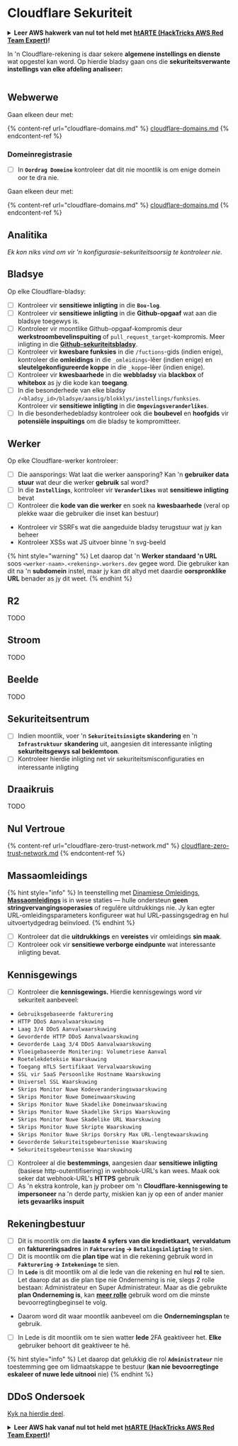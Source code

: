 # Cloudflare Sekuriteit

<details>

<summary><strong>Leer AWS hakwerk van nul tot held met</strong> <a href="https://training.hacktricks.xyz/courses/arte"><strong>htARTE (HackTricks AWS Red Team Expert)</strong></a><strong>!</strong></summary>

Ander maniere om HackTricks te ondersteun:

* As jy jou **maatskappy geadverteer wil sien in HackTricks** of **HackTricks in PDF wil aflaai** Kyk na die [**INSKRYWINGSPLANNE**](https://github.com/sponsors/carlospolop)!
* Kry die [**amptelike PEASS & HackTricks swag**](https://peass.creator-spring.com)
* Ontdek [**Die PEASS Familie**](https://opensea.io/collection/the-peass-family), ons versameling van eksklusiewe [**NFTs**](https://opensea.io/collection/the-peass-family)
* **Sluit aan by die** 💬 [**Discord groep**](https://discord.gg/hRep4RUj7f) of die [**telegram groep**](https://t.me/peass) of **volg** ons op **Twitter** 🐦 [**@hacktricks\_live**](https://twitter.com/hacktricks\_live)**.**
* **Deel jou haktruuks deur PRs in te dien by die** [**HackTricks**](https://github.com/carlospolop/hacktricks) en [**HackTricks Cloud**](https://github.com/carlospolop/hacktricks-cloud) github repos.

</details>

In 'n Cloudflare-rekening is daar sekere **algemene instellings en dienste** wat opgestel kan word. Op hierdie bladsy gaan ons die **sekuriteitsverwante instellings van elke afdeling analiseer:**

<figure><img src="../../.gitbook/assets/image (117).png" alt=""><figcaption></figcaption></figure>

## Webwerwe

Gaan elkeen deur met:

{% content-ref url="cloudflare-domains.md" %}
[cloudflare-domains.md](cloudflare-domains.md)
{% endcontent-ref %}

### Domeinregistrasie

* [ ] In **`Oordrag Domeine`** kontroleer dat dit nie moontlik is om enige domein oor te dra nie.

Gaan elkeen deur met:

{% content-ref url="cloudflare-domains.md" %}
[cloudflare-domains.md](cloudflare-domains.md)
{% endcontent-ref %}

## Analitika

_Ek kon niks vind om vir 'n konfigurasie-sekuriteitsoorsig te kontroleer nie._

## Bladsye

Op elke Cloudflare-bladsy:

* [ ] Kontroleer vir **sensitiewe inligting** in die **`Bou-log`**.
* [ ] Kontroleer vir **sensitiewe inligting** in die **Github-opgaaf** wat aan die bladsye toegewys is.
* [ ] Kontroleer vir moontlike Github-opgaaf-kompromis deur **werkstroombevelinspuiting** of `pull_request_target`-kompromis. Meer inligting in die [**Github-sekuriteitsbladsy**](../github-security/).
* [ ] Kontroleer vir **kwesbare funksies** in die `/fuctions`-gids (indien enige), kontroleer die **omleidings** in die `_omleidings`-lêer (indien enige) en **sleutelgekonfigureerde koppe** in die `_koppe`-lêer (indien enige).
* [ ] Kontroleer vir **kwesbaarhede** in die **webbladsy** via **blackbox** of **whitebox** as jy die kode kan **toegang**.
* [ ] In die besonderhede van elke bladsy `/<bladsy_id>/bladsye/aansig/blokklys/instellings/funksies`. Kontroleer vir **sensitiewe inligting** in die **`Omgevingsveranderlikes`**.
* [ ] In die besonderhedebladsy kontroleer ook die **boubevel** en **hoofgids** vir **potensiële inspuitings** om die bladsy te kompromitteer.

## **Werker**

Op elke Cloudflare-werker kontroleer:

* [ ] Die aansporings: Wat laat die werker aansporing? Kan 'n **gebruiker data stuur** wat deur die werker **gebruik** sal word?
* [ ] In die **`Instellings`**, kontroleer vir **`Veranderlikes`** wat **sensitiewe inligting** bevat
* [ ] Kontroleer die **kode van die werker** en soek na **kwesbaarhede** (veral op plekke waar die gebruiker die inset kan bestuur)
* Kontroleer vir SSRFs wat die aangeduide bladsy terugstuur wat jy kan beheer
* Kontroleer XSSs wat JS uitvoer binne 'n svg-beeld

{% hint style="warning" %}
Let daarop dat 'n **Werker standaard 'n URL** soos `<werker-naam>.<rekening>.workers.dev` gegee word. Die gebruiker kan dit na 'n **subdomein** instel, maar jy kan dit altyd met daardie **oorspronklike URL** benader as jy dit weet.
{% endhint %}

## R2

TODO

## Stroom

TODO

## Beelde

TODO

## Sekuriteitsentrum

* [ ] Indien moontlik, voer 'n **`Sekuriteitsinsigte`** **skandering** en 'n **`Infrastruktuur`** **skandering** uit, aangesien dit interessante inligting **sekuriteitsgewys sal beklemtoon**.
* [ ] Kontroleer hierdie inligting net vir sekuriteitsmisconfiguraties en interessante inligting

## Draaikruis

TODO

## **Nul Vertroue**

{% content-ref url="cloudflare-zero-trust-network.md" %}
[cloudflare-zero-trust-network.md](cloudflare-zero-trust-network.md)
{% endcontent-ref %}

## Massaomleidings

{% hint style="info" %}
In teenstelling met [Dinamiese Omleidings](https://developers.cloudflare.com/rules/url-forwarding/dynamic-redirects/), [**Massaomleidings**](https://developers.cloudflare.com/rules/url-forwarding/bulk-redirects/) is in wese staties — hulle ondersteun **geen stringvervangingsoperasies** of regulêre uitdrukkings nie. Jy kan egter URL-omleidingsparameters konfigureer wat hul URL-passingsgedrag en hul uitvoertydgedrag beïnvloed.
{% endhint %}

* [ ] Kontroleer dat die **uitdrukkings** en **vereistes** vir omleidings **sin maak**.
* [ ] Kontroleer ook vir **sensitiewe verborge eindpunte** wat interessante inligting bevat.

## Kennisgewings

* [ ] Kontroleer die **kennisgewings.** Hierdie kennisgewings word vir sekuriteit aanbeveel:
* `Gebruiksgebaseerde fakturering`
* `HTTP DDoS Aanvalwaarskuwing`
* `Laag 3/4 DDoS Aanvalwaarskuwing`
* `Gevorderde HTTP DDoS Aanvalwaarskuwing`
* `Gevorderde Laag 3/4 DDoS Aanvalwaarskuwing`
* `Vloeigebaseerde Monitering: Volumetriese Aanval`
* `Roetelekdeteksie Waarskuwing`
* `Toegang mTLS Sertifikaat Vervalwaarskuwing`
* `SSL vir SaaS Persoonlike Hostname Waarskuwing`
* `Universel SSL Waarskuwing`
* `Skrips Monitor Nuwe Kodeveranderingswaarskuwing`
* `Skrips Monitor Nuwe Domeinwaarskuwing`
* `Skrips Monitor Nuwe Skadelike Domeinwaarskuwing`
* `Skrips Monitor Nuwe Skadelike Skrips Waarskuwing`
* `Skrips Monitor Nuwe Skadelike URL Waarskuwing`
* `Skrips Monitor Nuwe Skripte Waarskuwing`
* `Skrips Monitor Nuwe Skrips Oorskry Max URL-lengtewaarskuwing`
* `Gevorderde Sekuriteitsgebeurtenisse Waarskuwing`
* `Sekuriteitsgebeurtenisse Waarskuwing`
* [ ] Kontroleer al die **bestemmings**, aangesien daar **sensitiewe inligting** (basiese http-outentifisering) in webhook-URL's kan wees. Maak ook seker dat webhook-URL's **HTTPS** gebruik
* [ ] As 'n ekstra kontrole, kan jy probeer om 'n **Cloudflare-kennisgewing te impersoneer** na 'n derde party, miskien kan jy op een of ander manier **iets gevaarliks inspuit**

## Rekeningbestuur

* [ ] Dit is moontlik om die **laaste 4 syfers van die kredietkaart**, **vervaldatum** en **faktureringsadres** in **`Fakturering` -> `Betalingsinligting`** te sien.
* [ ] Dit is moontlik om die **plan tipe** wat in die rekening gebruik word in **`Fakturering` -> `Intekeninge`** te sien.
* [ ] In **`Lede`** is dit moontlik om al die lede van die rekening en hul **rol** te sien. Let daarop dat as die plan tipe nie Onderneming is nie, slegs 2 rolle bestaan: Administrateur en Super Administrateur. Maar as die gebruikte **plan Onderneming is**, kan [**meer rolle**](https://developers.cloudflare.com/fundamentals/account-and-billing/account-setup/account-roles/) gebruik word om die minste bevoorregtingbeginsel te volg.
* Daarom word dit waar moontlik aanbeveel om die **Ondernemingsplan** te gebruik.
* [ ] In Lede is dit moontlik om te sien watter **lede** 2FA geaktiveer het. **Elke** gebruiker behoort dit geaktiveer te hê.

{% hint style="info" %}
Let daarop dat gelukkig die rol **`Administrateur`** nie toestemming gee om lidmaatskappe te bestuur (**kan nie bevoorregtinge eskaleer of nuwe lede uitnooi** nie)
{% endhint %}
## DDoS Ondersoek

[Kyk na hierdie deel](cloudflare-domains.md#cloudflare-ddos-protection).

<details>

<summary><strong>Leer AWS hak vanaf nul tot held met</strong> <a href="https://training.hacktricks.xyz/courses/arte"><strong>htARTE (HackTricks AWS Red Team Expert)</strong></a><strong>!</strong></summary>

Ander maniere om HackTricks te ondersteun:

* As jy wil sien jou **maatskappy geadverteer in HackTricks** of **HackTricks aflaai in PDF-formaat** Kyk na die [**INSKRYWINGSPLANNE**](https://github.com/sponsors/carlospolop)!
* Kry die [**amptelike PEASS & HackTricks swag**](https://peass.creator-spring.com)
* Ontdek [**Die PEASS Familie**](https://opensea.io/collection/the-peass-family), ons versameling van eksklusiewe [**NFTs**](https://opensea.io/collection/the-peass-family)
* **Sluit aan by die** 💬 [**Discord groep**](https://discord.gg/hRep4RUj7f) of die [**telegram groep**](https://t.me/peass) of **volg** ons op **Twitter** 🐦 [**@hacktricks\_live**](https://twitter.com/hacktricks\_live)**.**
* **Deel jou haktruuks deur PRs in te dien by die** [**HackTricks**](https://github.com/carlospolop/hacktricks) en [**HackTricks Cloud**](https://github.com/carlospolop/hacktricks-cloud) github repos.

</details>

